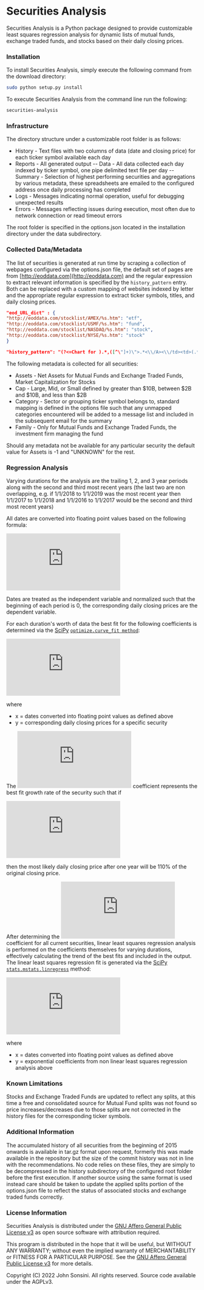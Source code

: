 # Securities Analysis
Securities Analysis is a Python package designed to provide customizable least squares regression analysis for dynamic lists of mutual funds, exchange traded funds, and stocks based on their daily closing prices.

### Installation
To install Securities Analysis, simply execute the following command from the download directory:
```bash
sudo python setup.py install
```

To execute Securities Analysis from the command line run the following:
```bash
securities-analysis
```

### Infrastructure
The directory structure under a customizable root folder is as follows:
 * History - Text files with two columns of data (date and closing price) for each ticker symbol available each day
 * Reports - All generated output
 -- Data - All data collected each day indexed by ticker symbol, one pipe delimited text file per day
 -- Summary - Selection of highest performing securities and aggregations by various metadata, these spreadsheets are emailed to the configured address once daily processing has completed
 * Logs - Messages indicating normal operation, useful for debugging unexpected results
 * Errors - Messages reflecting issues during execution, most often due to network connection or read timeout errors

The root folder is specified in the options.json located in the installation directory under the data subdirectory.

### Collected Data/Metadata
The list of securities is generated at run time by scraping a collection of webpages configured via the options.json file, the default set of pages are from [http://eoddata.com](http://eoddata.com) and the regular expression to extract relevant information is specified by the `history_pattern` entry.  Both can be replaced with a custom mapping of websites indexed by letter and the appropriate regular expression to extract ticker symbols, titles, and daily closing prices.

```json
"eod_URL_dict" : {
"http://eoddata.com/stocklist/AMEX/%s.htm": "etf",
"http://eoddata.com/stocklist/USMF/%s.htm": "fund",
"http://eoddata.com/stocklist/NASDAQ/%s.htm": "stock",
"http://eoddata.com/stocklist/NYSE/%s.htm": "stock"
}
```

```json
"history_pattern": "(?<=Chart for ).*,([^\"]+)\">.*<\\/A><\\/td><td>(.*)<\\/td>.*<\\/td><td align=right>.*<\\/td><td align=right>(.*)<\\/td><td align=right>"
```

The following metadata is collected for all securities:
 * Assets - Net Assets for Mutual Funds and Exchange Traded Funds, Market Capitalization for Stocks
 * Cap - Large, Mid, or Small defined by greater than $10B, between $2B and $10B, and less than $2B
 * Category - Sector or grouping ticker symbol belongs to, standard mapping is defined in the options file such that any unmapped categories encountered will be added to a message list and included in the subsequent email for the summary
 * Family - Only for Mutual Funds and Exchange Traded Funds, the investment firm managing the fund

Should any metadata not be available for any particular security the default value for Assets is -1 and "UNKNOWN" for the rest.

### Regression Analysis
Varying durations for the analysis are the trailing 1, 2, and 3 year periods along with the second and third most recent years (the last two are non overlapping, e.g. if 1/1/2018 to 1/1/2019 was the most recent year then 1/1/2017 to 1/1/2018 and 1/1/2016 to 1/1/2017 would be the second and third most recent years)

All dates are converted into floating point values based on the following formula:

![equation](https://latex.codecogs.com/gif.latex?Year%20&plus;%20%5Cfrac%7BDay%5C%3A%20of%5C%3A%20Year%7D%7B%5Cbegin%7Bcases%7D%20366%20%26%20%5Ctext%7B%20if%20%7D%20Year%20%3D%20Leap%5C%3A%20Year%5C%5C%20365%20%26%20%5Ctext%7B%20if%20%7D%20Year%20%5Cneq%20Leap%5C%3A%20Year%20%5Cend%7Bcases%7D%7D)

Dates are treated as the independent variable and normalized such that the beginning of each period is 0, the corresponding daily closing prices are the dependent variable.

For each duration's worth of data the best fit for the following coefficients is determined via the [SciPy](https://scipy.org/) [`optimize.curve_fit method`](https://docs.scipy.org/doc/scipy/reference/generated/scipy.optimize.curve_fit.html):

![equation](https://latex.codecogs.com/gif.latex?y%20%3D%20a%20*%20b%20%5E%20x)

where
 * x = dates converted into floating point values as defined above
 * y = corresponding daily closing prices for a specific security

The ![equation](https://latex.codecogs.com/gif.latex?b) coefficient represents the best fit growth rate of the security such that if

![equation](https://latex.codecogs.com/gif.latex?b%20%3D%201.1)

then the most likely daily closing price after one year will be 110% of the original closing price.

After determining the ![equation](https://latex.codecogs.com/gif.latex?b) coefficient for all current securities, linear least squares regression analysis is performed on the coefficients themselves for varying durations, effectively calculating the trend of the best fits and included in the output.  The linear least squares regression fit is generated via the [SciPy](https://scipy.org/) [`stats.mstats.linregress`](https://docs.scipy.org/doc/scipy/reference/generated/scipy.stats.mstats.linregress.html) method:

![equation](https://latex.codecogs.com/gif.latex?y%20%3D%20a%20&plus;%20b%20*%20x)

where
 * x = dates converted into floating point values as defined above
 * y = exponential coefficients from non linear least squares regression analysis above

### Known Limitations
Stocks and Exchange Traded Funds are updated to reflect any splits, at this time a free and consolidated source for Mutual Fund splits was not found so price increases/decreases due to those splits are not corrected in the history files for the corresponding ticker symbols.

### Additional Information
The accumulated history of all securities from the beginning of 2015 onwards is available in tar.gz format upon request, formerly this was made available in the repository but the size of the commit history was not in line with the recommendations.  No code relies on these files, they are simply to be decompressed in the history subdirectory of the configured root folder before the first execution.  If another source using the same format is used instead care should be taken to update the applied splits portion of the options.json file to reflect the status of associated stocks and exchange traded funds correctly.

### License Information
Securities Analysis is distributed under the [GNU Affero General Public License v3](https://www.gnu.org/licenses/agpl.html) as open source software with attribution required.

This program is distributed in the hope that it will be useful, but WITHOUT ANY WARRANTY; without even the implied warranty of
MERCHANTABILITY or FITNESS FOR A PARTICULAR PURPOSE.  See the [GNU Affero General Public License v3](https://www.gnu.org/licenses/agpl.html) for more details.

Copyright (C) 2022 John Sonsini.  All rights reserved.  Source code available under the AGPLv3.
